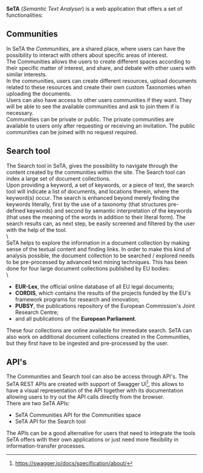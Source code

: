 
**SeTA** (*Semantic Text Analyser*) is a web application that offers a set of functionalities:

## Communities

In SeTA the  *Communities*, are a shared place, where users can have the possibility to interact with others about specific areas of interest.  
The Communities allows the users to create different spaces according to their specific matter of interest, and share, and debate with other users with similar interests.        
In the communities, users can create different resources, upload documents related to these resources and create their own custom Taxonomies when uploading the documents.                   
Users can also have access to other users communities if they want.  They will be able to see the available communities and ask to join them if is necessary.                    
Communities can be private or public.  The private communities are available to users only after requesting or receiving an invitation. The public communities can be joined with no request required.      

## Search tool
The Search tool in SeTA, gives the possibility to navigate through the content created by the communities within the site. The Search tool can index a large set of document collections.                  
Upon providing a keyword, a set of keywords, or a piece of text, the search tool will indicate a list of documents, and locations therein, where the keyword(s) occur. The search is enhanced beyond merely finding the keywords literally, first by the use of a taxonomy (that structures pre-defined keywords) and second by semantic interpretation of the keywords (that uses the meaning of the words in addition to their literal form). The search results can, as next step, be easily screened and filtered by the user with the help of the tool.       
\     
SeTA helps to explore the information in a document collection by making sense of the textual content and finding links.
In order to make this kind of analysis possible, the document collection to be searched / explored needs to be pre-processed by advanced text mining techniques. This has been done for four large document collections published by EU bodies:  
\       
- **EUR-Lex**, the official online database of all EU legal documents;      
- **CORDIS**, which contains the results of the projects funded by the EU's framework programs for research and innovation;       
- **PUBSY**, the publications repository of the European Commission's Joint Research Centre;      
- and all publications of the **European Parliament**.      

These four collections are online available for immediate search. SeTA can also work on additional document collections created in the Communities, but they first have to be ingested and pre-processed by the user.        

## API's
The Communities and Search tool can also be access through API's. The SeTA REST APIs are created with support of Swagger UI[^2], this allows to have a visual representation of the API together with its documentation allowing users to try out the API calls directly from the browser.          
There are two SeTA APIs:          
- SeTA Communities API for the Communities space        
- SeTA API for the Search tool      

The APIs can be a good alternative for users that need to integrate the tools SeTA offers with their own applications or just need more flexibility in information-transfer processes.     

[^1]:https://www.elastic.co/what-is/elasticsearch
[^2]:https://swagger.io/docs/specification/about/


